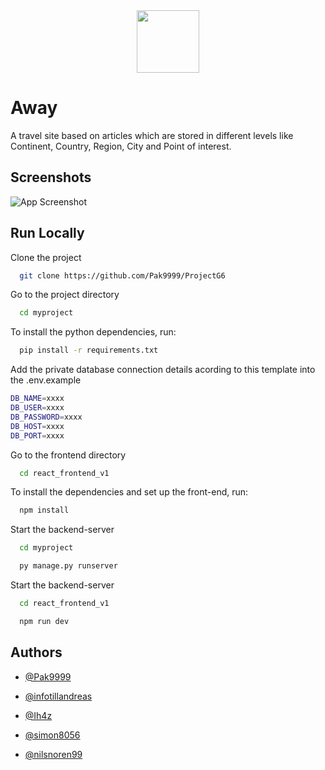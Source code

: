 
<div align="center">
  <img src="https://i.imgur.com/AasxKrO.png" width="100" height="100">
</div>

# Away 

A travel site based on articles which are stored in different levels like Continent, Country, Region, City and Point of interest.

## Screenshots

![App Screenshot](frontend_v2/react_frontend_v1/src/assets/images/firefox_TkKSez9KHu-ezgif.com-optimize(1).gif)


## Run Locally

Clone the project

```bash
  git clone https://github.com/Pak9999/ProjectG6
```

Go to the project directory

```bash
  cd myproject
```
To install the python dependencies, run:

```bash
  pip install -r requirements.txt
```

Add the private database connection details acording to this template into the .env.example
```bash
DB_NAME=xxxx
DB_USER=xxxx
DB_PASSWORD=xxxx
DB_HOST=xxxx
DB_PORT=xxxx
```

Go to the frontend directory

```bash
  cd react_frontend_v1
```

To install the dependencies and set up the front-end, run:

```bash
  npm install 
```

Start the backend-server
```bash
  cd myproject
```

```bash
  py manage.py runserver
```

Start the backend-server
```bash
  cd react_frontend_v1
```

```bash
  npm run dev
```

## Authors

- [@Pak9999](https://www.github.com/pak9999)

- [@infotillandreas](https://www.github.com/infotillandreas)

- [@Ih4z](https://www.github.com/Ih4z)

- [@simon8056](https://www.github.com/simon8056)

- [@nilsnoren99](https://www.github.com/nilsnoren99)

